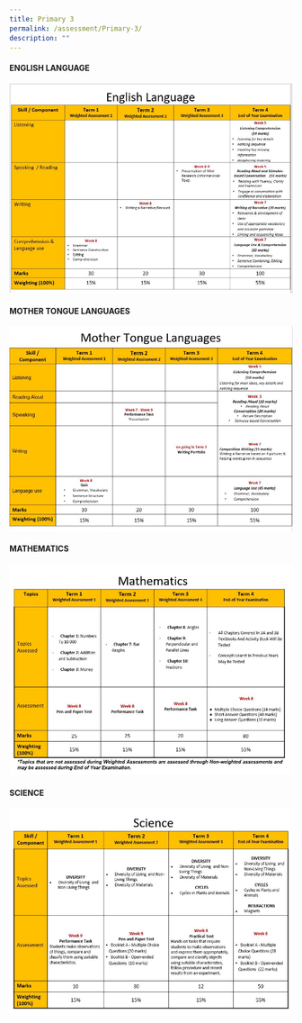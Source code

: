 ```yaml
---
title: Primary 3
permalink: /assessment/Primary-3/
description: ""
---
```

#### **ENGLISH LANGUAGE**

![](/images/Fuhua%20Experience/Teaching%20and%20Learning%20@%20Fuhua/Assessment/Primary%203/p3%20english.JPG)

#### **MOTHER TONGUE LANGUAGES**

![](/images/Fuhua%20Experience/Teaching%20and%20Learning%20@%20Fuhua/Assessment/Primary%203/Mother%20Tongue%20Languages.jpg)

#### **MATHEMATICS**

![](/images/Fuhua%20Experience/Teaching%20and%20Learning%20@%20Fuhua/Assessment/Primary%203/Mathematics.jpg)

#### **SCIENCE**

![](/images/Fuhua%20Experience/Teaching%20and%20Learning%20@%20Fuhua/Assessment/Primary%203/Science.jpg)
